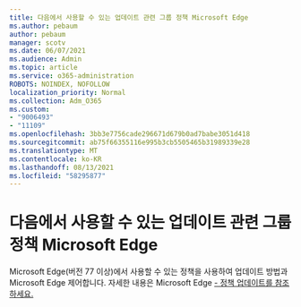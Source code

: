 ```yaml
---
title: 다음에서 사용할 수 있는 업데이트 관련 그룹 정책 Microsoft Edge
ms.author: pebaum
author: pebaum
manager: scotv
ms.date: 06/07/2021
ms.audience: Admin
ms.topic: article
ms.service: o365-administration
ROBOTS: NOINDEX, NOFOLLOW
localization_priority: Normal
ms.collection: Adm_O365
ms.custom:
- "9006493"
- "11109"
ms.openlocfilehash: 3bb3e7756cade296671d679b0ad7babe3051d418
ms.sourcegitcommit: ab75f66355116e995b3cb5505465b31989339e28
ms.translationtype: MT
ms.contentlocale: ko-KR
ms.lasthandoff: 08/13/2021
ms.locfileid: "58295877"
---
```

# <a name="use-update-related-group-policies-available-in-microsoft-edge"></a>다음에서 사용할 수 있는 업데이트 관련 그룹 정책 Microsoft Edge

Microsoft Edge(버전 77 이상)에서 사용할 수 있는 정책을 사용하여 업데이트 방법과 Microsoft Edge 제어합니다. 자세한 내용은 Microsoft Edge [- 정책 업데이트를 참조하세요.](https://docs.microsoft.com/DeployEdge/microsoft-edge-update-policies#available-policies)